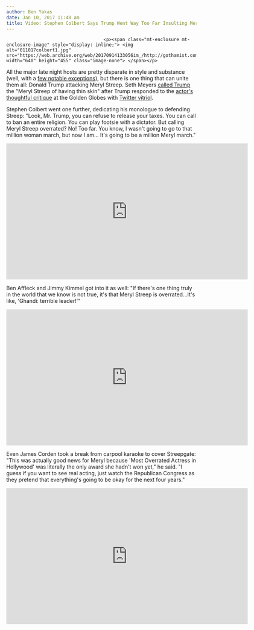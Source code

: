 ```yaml
---
author: Ben Yakas
date: Jan 10, 2017 11:48 am
title: Video: Stephen Colbert Says Trump Went Way Too Far Insulting Meryl Streep
---
```


	
										<p><span class="mt-enclosure mt-enclosure-image" style="display: inline;"> <img alt="011017colbert1.jpg" src="https://web.archive.org/web/20170914133056im_/http://gothamist.com/attachments/byakas/011017colbert1.jpg" width="640" height="455" class="image-none"> </span></p>

<p>All the major late night hosts are pretty disparate in style and substance (well, with a <a href="https://web.archive.org/web/20170914133056/http://time.com/4033750/vanity-fair-late-night-tv/">few notable exceptions</a>), but there is one thing that can unite them all: Donald Trump attacking Meryl Streep. Seth Meyers <a href="https://web.archive.org/web/20170914133056/http://gothamist.com/2017/01/10/seth_meyers_trump_look.php">called Trump</a> the &quot;Meryl Streep of having thin skin&quot; after Trump responded to the <a href="https://web.archive.org/web/20170914133056/http://laist.com/2017/01/08/meryl_globes.php">actor&apos;s thoughtful critique</a> at the Golden Globes with <a href="https://web.archive.org/web/20170914133056/http://laist.com/2017/01/09/trump_reacts_to_meryl_streep_speech.php">Twitter vitriol</a>. </p>

<p>Stephen Colbert went one further, dedicating his monologue to defending Streep: &quot;Look, Mr. Trump, you can refuse to release your taxes. You can call to ban an entire religion. You can play footsie with a dictator. But calling Meryl Streep overrated? No! Too far. You know, I wasn&apos;t going to go to that million woman march, but now I am... It&apos;s going to be a million Meryl march.&quot;</p>

<p><iframe width="640" height="360" src="https://web.archive.org/web/20170914133056if_/https://www.youtube.com/embed/Rkk2zqgPJWA" frameborder="0" allowfullscreen></iframe></p>

<p>Ben Affleck and Jimmy Kimmel got into it as well: &quot;If there&apos;s one thing truly in the world that we know is not true, it&apos;s that Meryl Streep is overrated...It&apos;s like, &apos;Ghandi: terrible leader!&apos;&quot;</p>

<p><iframe width="640" height="360" src="https://web.archive.org/web/20170914133056if_/https://www.youtube.com/embed/vYMmzIcLzg8" frameborder="0" allowfullscreen></iframe></p>

<p>Even James Corden took a break from carpool karaoke to cover Streepgate: &quot;This was actually good news for Meryl because &apos;Most Overrated Actress in Hollywood&apos; was literally the only award she hadn&apos;t won yet,&quot; he said. &quot;I guess if you want to see real acting, just watch the Republican Congress as they pretend that everything&apos;s going to be okay for the next four years.&quot;</p>

<p><iframe width="640" height="360" src="https://web.archive.org/web/20170914133056if_/https://www.youtube.com/embed/Co6QTIjRLoM" frameborder="0" allowfullscreen></iframe></p>					
										
									
				